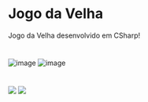 # Jogo da Velha
 Jogo da Velha desenvolvido em CSharp!
 #
![image](https://user-images.githubusercontent.com/92181116/138358684-ed8ecb12-7e73-4a6c-8568-3cd1bb75929c.png)
![image](https://user-images.githubusercontent.com/92181116/138358803-02c1cdb8-8f8b-4c92-a6e0-983d77d16d54.png)
#
<a href="https://github.com/Patricia-Bandeira" target="_blank"><img src="https://img.shields.io/badge/GitHub-100000?style=for-the-badge&logo=github&logoColor=white" target="_blank"></a> 
<a href = "mailto:patriciabandeira.2611@gmail.com"><img src="https://img.shields.io/badge/-Gmail-%23333?style=for-the-badge&logo=gmail&logoColor=white" target="_blank"></a>

